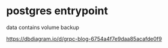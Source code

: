 # postgres entrypoint

data contains volume backup

https://dbdiagram.io/d/grpc-blog-6754a4f7e9daa85acafde0f9